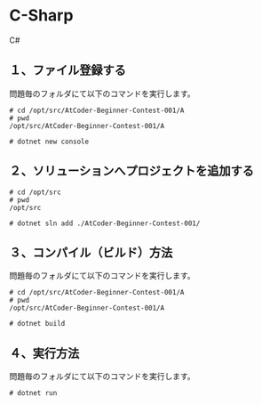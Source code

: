 # C-Sharp

C#

## １、ファイル登録する
問題毎のフォルダにて以下のコマンドを実行します。
```
# cd /opt/src/AtCoder-Beginner-Contest-001/A
# pwd
/opt/src/AtCoder-Beginner-Contest-001/A

# dotnet new console
```

## ２、ソリューションへプロジェクトを追加する
```
# cd /opt/src
# pwd
/opt/src

# dotnet sln add ./AtCoder-Beginner-Contest-001/
```

## ３、コンパイル（ビルド）方法
問題毎のフォルダにて以下のコマンドを実行します。
```
# cd /opt/src/AtCoder-Beginner-Contest-001/A
# pwd
/opt/src/AtCoder-Beginner-Contest-001/A

# dotnet build
```

## ４、実行方法
問題毎のフォルダにて以下のコマンドを実行します。
```
# dotnet run
```
